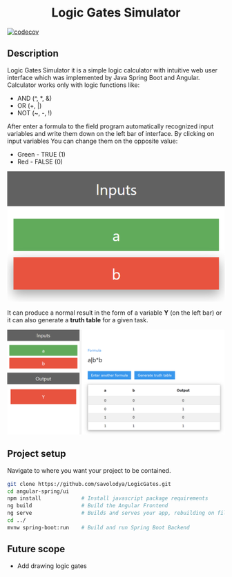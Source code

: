 <h1 align="center">Logic Gates Simulator</h1>

[![codecov](https://codecov.io/gh/savolodya/LogicGates/branch/main/graph/badge.svg?token=UDGTX3C4G3)](https://codecov.io/gh/savolodya/LogicGates)

## Description
Logic Gates Simulator it is a simple logic calculator with intuitive web user interface which was implemented by Java Spring Boot and Angular. Calculator works only with logic functions like:
- AND (^, *, &)
- OR (+, |)
- NOT (~, -, !)

After enter a formula to the field program automatically recognized input variables and write them down on the left bar of interface. By clicking on input variables You can change them on the opposite value:
- Green - TRUE (1)
- Red - FALSE (0)

<p align="center">
    <img src="https://github.com/savolodya/LogicGates/blob/main/readme_assets/inputs.png" alt="Inputs">
</p>

It can produce a normal result in the form of a variable **Y** (on the left bar) or it can also generate a **truth table** for a given task.

<p align="center">
    <img src="https://github.com/savolodya/LogicGates/blob/main/readme_assets/outputs.png" alt="Outputs">
</p>

## Project setup
Navigate to where you want your project to be contained.
```bash
git clone https://github.com/savolodya/LogicGates.git
cd angular-spring/ui
npm install             # Install javascript package requirements
ng build                # Build the Angular Frontend
ng serve                # Builds and serves your app, rebuilding on file changes.  
cd ../
mvnw spring-boot:run    # Build and run Spring Boot Backend
```

## Future scope
- Add drawing logic gates
